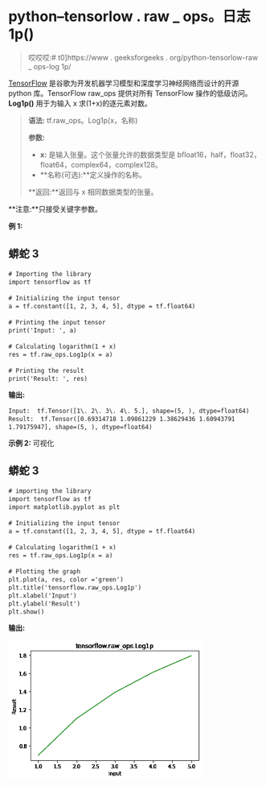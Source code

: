 # python–tensorlow . raw _ ops。日志 1p()

> 哎哎哎:# t0]https://www . geeksforgeeks . org/python-tensorlow-raw _ ops-log 1p/

[TensorFlow](https://www.geeksforgeeks.org/introduction-to-tensorflow/) 是谷歌为开发机器学习模型和深度学习神经网络而设计的开源 python 库。TensorFlow raw_ops 提供对所有 TensorFlow 操作的低级访问。 **Log1p()** 用于为输入 x 求(1+x)的逐元素对数。

> **语法:** tf.raw_ops。Log1p(x，名称)
> 
> **参数:**
> 
> *   **x:** 是输入张量。这个张量允许的数据类型是 bfloat16，half，float32，float64，complex64，complex128。
> *   **名称(可选):**定义操作的名称。
>     
> 
> **返回:**返回与 x 相同数据类型的张量。

**注意:**只接受关键字参数。

**例 1:**

## 蟒蛇 3

```
# Importing the library
import tensorflow as tf

# Initializing the input tensor
a = tf.constant([1, 2, 3, 4, 5], dtype = tf.float64)

# Printing the input tensor
print('Input: ', a)

# Calculating logarithm(1 + x)
res = tf.raw_ops.Log1p(x = a)

# Printing the result
print('Result: ', res)
```

**输出:**

```
Input:  tf.Tensor([1\. 2\. 3\. 4\. 5.], shape=(5, ), dtype=float64)
Result:  tf.Tensor([0.69314718 1.09861229 1.38629436 1.60943791 1.79175947], shape=(5, ), dtype=float64)

```

**示例 2:** 可视化

## 蟒蛇 3

```
# importing the library
import tensorflow as tf
import matplotlib.pyplot as plt

# Initializing the input tensor
a = tf.constant([1, 2, 3, 4, 5], dtype = tf.float64)

# Calculating logarithm(1 + x)
res = tf.raw_ops.Log1p(x = a)

# Plotting the graph
plt.plot(a, res, color ='green')
plt.title('tensorflow.raw_ops.Log1p')
plt.xlabel('Input')
plt.ylabel('Result')
plt.show()
```

**输出:**

![](img/3722a0311d225abc3544afd8ef04ebe4.png)